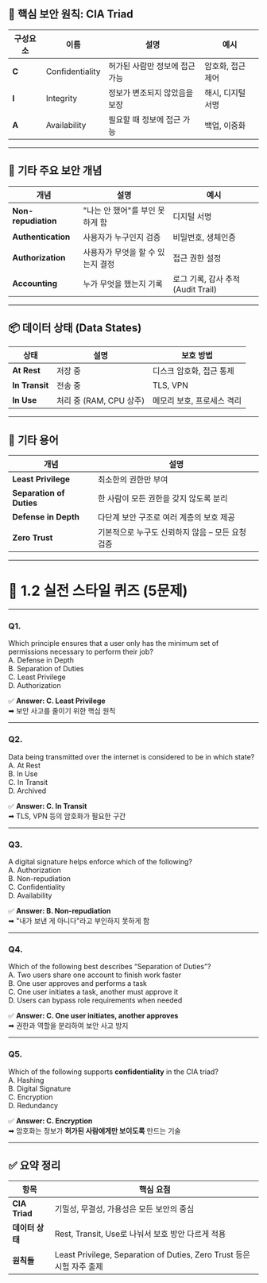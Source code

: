 ## 🔐 핵심 보안 원칙: **CIA Triad**

| 구성요소  | 이름              | 설명                | 예시         |
| ----- | --------------- | ----------------- | ---------- |
| **C** | Confidentiality | 허가된 사람만 정보에 접근 가능 | 암호화, 접근 제어 |
| **I** | Integrity       | 정보가 변조되지 않았음을 보장  | 해시, 디지털 서명 |
| **A** | Availability    | 필요할 때 정보에 접근 가능   | 백업, 이중화    |

---

## 🧩 기타 주요 보안 개념

|개념|설명|예시|
|---|---|---|
|**Non-repudiation**|"나는 안 했어"를 부인 못하게 함|디지털 서명|
|**Authentication**|사용자가 누구인지 검증|비밀번호, 생체인증|
|**Authorization**|사용자가 무엇을 할 수 있는지 결정|접근 권한 설정|
|**Accounting**|누가 무엇을 했는지 기록|로그 기록, 감사 추적(Audit Trail)|

---

## 📦 데이터 상태 (Data States)

|상태|설명|보호 방법|
|---|---|---|
|**At Rest**|저장 중|디스크 암호화, 접근 통제|
|**In Transit**|전송 중|TLS, VPN|
|**In Use**|처리 중 (RAM, CPU 상주)|메모리 보호, 프로세스 격리|

---

## 🔁 기타 용어

|개념|설명|
|---|---|
|**Least Privilege**|최소한의 권한만 부여|
|**Separation of Duties**|한 사람이 모든 권한을 갖지 않도록 분리|
|**Defense in Depth**|다단계 보안 구조로 여러 계층의 보호 제공|
|**Zero Trust**|기본적으로 누구도 신뢰하지 않음 – 모든 요청 검증|

---

# 🧪 1.2 실전 스타일 퀴즈 (5문제)

---

### **Q1.**

Which principle ensures that a user only has the minimum set of permissions necessary to perform their job?  
A. Defense in Depth  
B. Separation of Duties  
C. Least Privilege  
D. Authorization

✅ **Answer: C. Least Privilege**  
➡ 보안 사고를 줄이기 위한 핵심 원칙

---

### **Q2.**

Data being transmitted over the internet is considered to be in which state?  
A. At Rest  
B. In Use  
C. In Transit  
D. Archived

✅ **Answer: C. In Transit**  
➡ TLS, VPN 등의 암호화가 필요한 구간

---

### **Q3.**

A digital signature helps enforce which of the following?  
A. Authorization  
B. Non-repudiation  
C. Confidentiality  
D. Availability

✅ **Answer: B. Non-repudiation**  
➡ "내가 보낸 게 아니다"라고 부인하지 못하게 함

---

### **Q4.**

Which of the following best describes “Separation of Duties”?  
A. Two users share one account to finish work faster  
B. One user approves and performs a task  
C. One user initiates a task, another must approve it  
D. Users can bypass role requirements when needed

✅ **Answer: C. One user initiates, another approves**  
➡ 권한과 역할을 분리하여 보안 사고 방지

---

### **Q5.**

Which of the following supports **confidentiality** in the CIA triad?  
A. Hashing  
B. Digital Signature  
C. Encryption  
D. Redundancy

✅ **Answer: C. Encryption**  
➡ 암호화는 정보가 **허가된 사람에게만 보이도록** 만드는 기술

---

## ✅ 요약 정리

|항목|핵심 요점|
|---|---|
|**CIA Triad**|기밀성, 무결성, 가용성은 모든 보안의 중심|
|**데이터 상태**|Rest, Transit, Use로 나눠서 보호 방안 다르게 적용|
|**원칙들**|Least Privilege, Separation of Duties, Zero Trust 등은 시험 자주 출제|
